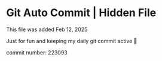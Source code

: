 # Git Auto Commit | Hidden File

This file was added Feb 12, 2025

Just for fun and keeping my daily git commit active 🤪

commit number: 223093
